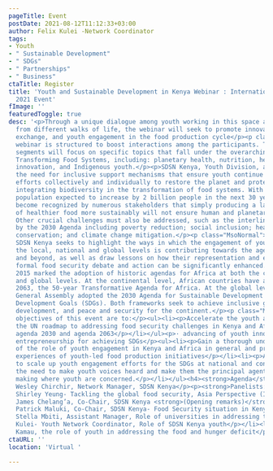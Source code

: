 ```yaml
---
pageTitle: Event
postDate: 2021-08-12T11:12:33+03:00
author: Felix Kulei -Network Coordinator
tags:
- Youth
- " Sustainable Development"
- " SDGs"
- " Partnerships"
- " Business"
ctaTitle: Register
title: 'Youth and Sustainable Development in Kenya Webinar : International Youth Day
  2021 Event'
fImage: ''
featuredToggle: true
desc: '<p>Through a unique dialogue among youth working in this space and stakeholders
  from different walks of life, the webinar will seek to promote innovation, knowledge
  exchange, and youth engagement in the food production cycle</p><p class="p1">The
  webinar is structured to boost interactions among the participants. The different
  segments will focus on specific topics that fall under the overarching theme of
  Transforming Food Systems, including: planetary health, nutrition, health, education,
  innovation, and Indigenous youth.</p><p>SDSN Kenya, Youth Division, acknowledges
  the need for inclusive support mechanisms that ensure youth continue to amplify
  efforts collectively and individually to restore the planet and protect life, while
  integrating biodiversity in the transformation of food systems. With the world’s
  population expected to increase by 2 billion people in the next 30 years, it has
  become recognized by numerous stakeholders that simply producing a larger volume
  of healthier food more sustainably will not ensure human and planetary wellbeing.
  Other crucial challenges must also be addressed, such as the interlinkages embodied
  by the 2030 Agenda including poverty reduction; social inclusion; health care; biodiversity
  conservation; and climate change mitigation.</p><p class="MsoNormal">By this webinar,
  SDSN Kenya seeks to highlight the ways in which the engagement of young people at
  the local, national and global levels is contributing towards the agenda 2030, 2063,
  and beyond, as well as draw lessons on how their representation and engagement in
  formal food security debate and action can be significantly enhanced.</p><p class="MsoNormal">Why?
  2015 marked the adoption of historic agendas for Africa at both the continental
  and global levels. At the continental level, African countries have adopted Agenda
  2063, the 50-year Transformative Agenda for Africa. At the global level, the UN
  General Assembly adopted the 2030 Agenda for Sustainable Development and its Sustainable
  Development Goals (SDGs). Both frameworks seek to achieve inclusive growth, sustainable
  development, and peace and security for the continent.</p><p class="MsoNormal">The
  objectives of this event are to:</p><ul><li><p>Accelerate the youth agenda and realize
  the UN roadmap to addressing food security challenges in Kenya and Africa through
  agenda 2030 and agenda 2063</p></li></ul><p>· advancing of youth innovation and
  entrepreneurship for achieving SDGs</p><ul><li><p>Gain a thorough understanding
  of the role of youth engagement in Kenya and Africa in general and present positive
  experiences of youth-led food production initiatives</p></li><li><p>A call to action
  to scale up youth engagement efforts for the SDGs at national and continental level</p></li></ul><ul><li><p>Cement
  the need to make youth voices heard and make them the principal agents of decision
  making where youth are concerned.</p></li></ul><h4><strong>Agenda</strong></h4><p><strong>Moderator:</strong>
  Wesley Chirchir, Network Manager, SDSN Kenya</p><p><strong>Panelists:</strong></p><ul><li><p>Dr.
  Shirley Yeung- Tackling the global food security, Asia Perspective (Invited Guest)</p></li><li><p>Dr.
  James Chelang’a, Co-Chair, SDSN Kenya <strong>(Opening remarks)</strong></p></li><li><p>Dr.
  Patrick Maluki, Co-Chair, SDSN Kenya- Food Security situation in Kenya</p></li><li><p>Dr.
  Stella Mbiti, Assistant Manager, Role of universities in addressing the food challenge</p></li><li><p>Felix
  Kulei- Youth Network Coordinator, Role of SDSN Kenya youth</p></li><li><p>Margaret
  Kamau, the role of youth in addressing the food and hunger deficit</p></li></ul>'
ctaURL: ''
location: 'Virtual '

---
```

